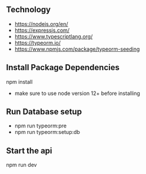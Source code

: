 ## Technology

- https://nodejs.org/en/
- https://expressjs.com/
- https://www.typescriptlang.org/
- https://typeorm.io/
- https://www.npmjs.com/package/typeorm-seeding


## Install Package Dependencies

npm install

 - make sure to use node version 12+ before installing 

## Run Database setup
 - npm run typeorm:pre
 - npm run typeorm:setup:db


## Start the api

npm run dev





